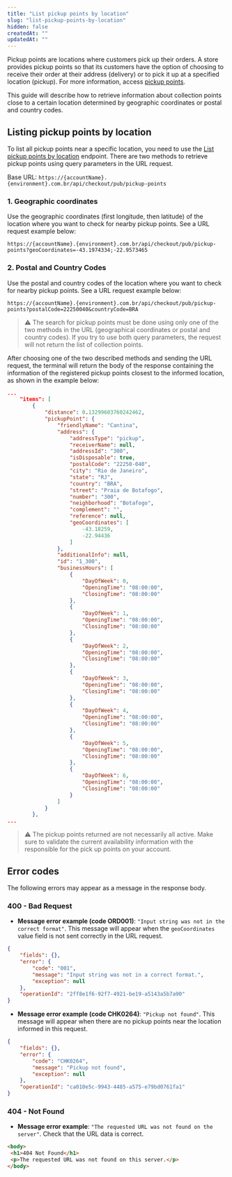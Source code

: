 ```yaml
---
title: "List pickup points by location"
slug: "list-pickup-points-by-location"
hidden: false
createdAt: ""
updatedAt: ""
---
```

Pickup points are locations where customers pick up their orders. A store provides pickup points so that its customers have the option of choosing to receive their order at their address (delivery) or to pick it up at a specified location (pickup). For more information, access [pickup points](https://help.vtex.com/en/tutorial/pickup-points--2fljn6wLjn8M4lJHA6HP3R).

This guide will describe how to retrieve information about collection points close to a certain location determined by geographic coordinates or postal and country codes.

## Listing pickup points by location

To list all pickup points near a specific location, you need to use the [List pickup points by location](https://developers.vtex.com/docs/api-reference/checkout-api#get-/api/checkout/pub/pickup-points) endpoint. There are two methods to retrieve pickup points using query parameters in the URL request.

Base URL: `https://{accountName}.{environment}.com.br/api/checkout/pub/pickup-points`

### 1. Geographic coordinates

Use the geographic coordinates (first longitude, then latitude) of the location where you want to check for nearby pickup points. See a URL request example below:

`https://{accountName}.{environment}.com.br/api/checkout/pub/pickup-points?geoCoordinates=-43.1974334;-22.9573465`

### 2. Postal and Country Codes

Use the postal and country codes of the location where you want to check for nearby pickup points. See a URL request example below:

`https://{accountName}.{environment}.com.br/api/checkout/pub/pickup-points?postalCode=22250040&countryCode=BRA`

> ⚠️ The search for pickup points must be done using only one of the two methods in the URL (geographical coordinates or postal and country codes). If you try to use both query parameters, the request will not return the list of collection points.

After choosing one of the two described methods and sending the URL request, the terminal will return the body of the response containing the information of the registered pickup points closest to the informed location, as shown in the example below:

```json
...
    "items": [
        {
            "distance": 0.13299603760242462,
            "pickupPoint": {
                "friendlyName": "Cantina",
                "address": {
                    "addressType": "pickup",
                    "receiverName": null,
                    "addressId": "300",
                    "isDisposable": true,
                    "postalCode": "22250-040",
                    "city": "Rio de Janeiro",
                    "state": "RJ",
                    "country": "BRA",
                    "street": "Praia de Botafogo",
                    "number": "300",
                    "neighborhood": "Botafogo",
                    "complement": "",
                    "reference": null,
                    "geoCoordinates": [
                        -43.18259,
                        -22.94436
                    ]
                },
                "additionalInfo": null,
                "id": "1_300",
                "businessHours": [
                    {
                        "DayOfWeek": 0,
                        "OpeningTime": "08:00:00",
                        "ClosingTime": "08:00:00"
                    },
                    {
                        "DayOfWeek": 1,
                        "OpeningTime": "08:00:00",
                        "ClosingTime": "08:00:00"
                    },
                    {
                        "DayOfWeek": 2,
                        "OpeningTime": "08:00:00",
                        "ClosingTime": "08:00:00"
                    },
                    {
                        "DayOfWeek": 3,
                        "OpeningTime": "08:00:00",
                        "ClosingTime": "08:00:00"
                    },
                    {
                        "DayOfWeek": 4,
                        "OpeningTime": "08:00:00",
                        "ClosingTime": "08:00:00"
                    },
                    {
                        "DayOfWeek": 5,
                        "OpeningTime": "08:00:00",
                        "ClosingTime": "08:00:00"
                    },
                    {
                        "DayOfWeek": 6,
                        "OpeningTime": "08:00:00",
                        "ClosingTime": "08:00:00"
                    }
                ]
            }
        },
...
```

> ⚠️ The pickup points returned are not necessarily all active. Make sure to validate the current availability information with the responsible for the pick up points on your account.

## Error codes

The following errors may appear as a message in the response body.

### 400 - Bad Request

- **Message error example (code ORD001)**: `"Input string was not in the correct format"`. This message will appear when the `geoCoordinates` value field is not sent correctly in the URL request.

```json
{
    "fields": {},
    "error": {
        "code": "001",
        "message": "Input string was not in a correct format.",
        "exception": null
    },
    "operationId": "2ff8e1f6-92f7-4921-be19-a5143a5b7a90"
}
```

- **Message error example (code CHK0264)**: `"Pickup not found"`. This message will appear when there are no pickup points near the location informed in this request.

```json
{
    "fields": {},
    "error": {
        "code": "CHK0264",
        "message": "Pickup not found",
        "exception": null
    },
    "operationId": "ca010e5c-9943-4485-a575-e79bd0761fa1"
}
```

### 404 - Not Found

- **Message error example**: `"The requested URL was not found on the server"`. Check that the URL data is correct.

```html
<body>
 <h1>404 Not Found</h1>
 <p>The requested URL was not found on this server.</p>
</body>
```

